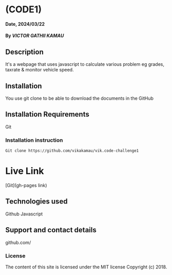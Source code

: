 # (CODE1)

#### Date, 2024/03/22

#### By *VICTOR GATHII KAMAU*

## Description
It's a webpage that uses javascript to calculate various problem eg grades, taxrate & monitor vehicle speed.
## Installation
You use git clone to be able to download the documents in the GitHub

## Installation Requirements
Git

### Installation instruction
```
Git clone https://github.com/vikakamau/vik.code-challenge1
```

# Live Link
[Git](gh-pages link)

## Technologies used
Github
Javascript

## Support and contact details
github.com/

### License
The content of this site is licensed under the MIT license
Copyright (c) 2018.
